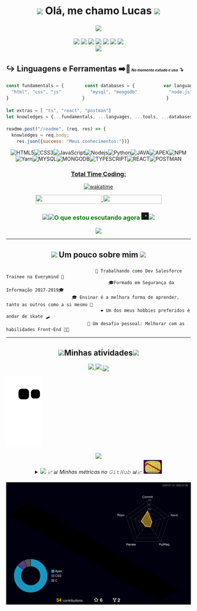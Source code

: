 <h1 align="center"><img src="https://media.giphy.com/media/WVFWzoOoSPO26BiXuu/giphy.gif" width="50"> Olá, me chamo Lucas <img src="https://media.giphy.com/media/ReWGiCNvI4dNoE4dE7/giphy.gif" width="50"></h1>
<h3 align="center"><img src="https://img.shields.io/badge/Desenvolvedor%20Salesforce-00A1E0?style=for-the-badge&logo=Salesforce&logoColor=white" width=300></h3>

<div align="center">
  <img src="https://img.shields.io/badge/Process%20Builder-00A1E0?style=for-the-badge&logo=Salesforce&logoColor=white" width ="170"/>  
  <img src="https://img.shields.io/badge/Apex%20Test-00A1E0?style=for-the-badge&logo=Salesforce&logoColor=white" width ="120"/>
  <img src="https://img.shields.io/badge/Apex%20Trigger-00A1E0?style=for-the-badge&logo=Salesforce&logoColor=white" width ="145"/>
  <!--<img src="https://img.shields.io/badge/LWC-00A1E0?style=for-the-badge&logo=Salesforce&logoColor=white" width ="73"/>-->
  <img src="https://img.shields.io/badge/VisualForce-00A1E0?style=for-the-badge&logo=Salesforce&logoColor=white" width ="140"/>
  <img src="https://img.shields.io/badge/SOQL-00A1E0?style=for-the-badge&logo=Salesforce&logoColor=white" width ="81"/>
  <img src="https://img.shields.io/badge/Flow%20Builder-00A1E0?style=for-the-badge&logo=Salesforce&logoColor=white" width ="148"/>
  <img src="https://img.shields.io/badge/Apex-00A1E0?style=for-the-badge&logo=Salesforce&logoColor=white" width ="80"/>
</div>

<div align ="center"><img src="https://readme-typing-svg.herokuapp.com?font=fira+code&duration=4500&background=25E4FF5F&center=true&vCenter=true&lines=DESENVOLVEDOR+TRAINEE;NA+EVERYMIND"></div>

## ↪️ __Linguagens__ e __Ferramentas__   ➡️🔄<font size=1> _No momento estudo e uso_</font><font size=4> ⤵️</font>


```js
const fundamentals = {        const databases = {           var languages = {          let tools = {
  "html", "css", "js"           "mysql", "mongodb"            "node.js", "python", "java" "apex"        "npm", "yarn"
}                            }                               }                          }    
                  
let extras = [ "ts", "react", "postman"]
let knowledges = {...fundamentals, ...languages, ...tools, ...databases, ...extras}

readme.post("/readme", (req, res) => {
  knowledges = req.body;
    res.json({success: "Meus conhecimentos:"})}                
```
<div align="center">

![HTML5](https://img.shields.io/badge/-HTML5-E34F26?style=flat-square&logo=html5&logoColor=white)![CSS3](https://img.shields.io/badge/-CSS3-1572B6?style=flat-square&logo=css3)![JavaScript](https://img.shields.io/badge/-JavaScript-black?style=flat-square&logo=javascript)![Nodejs](https://img.shields.io/badge/-Nodejs-339933?style=flat-square&logo=Node.js&logoColor=white)![Python](https://img.shields.io/badge/Python-14354C?style=flat-square&logo=python&logoColor=white)![JAVA](https://img.shields.io/badge/Java-ED8B00?style=flat-square&logo=java&logoColor=white)![APEX](https://img.shields.io/badge/-Apex-blue.svg?logo=Salesforce&logoColor=Blue)![NPM](https://img.shields.io/badge/-Npm-black?style=flat-square&logo=Npm&logoColor=black)![Yarn](https://img.shields.io/badge/-Yarn-blue?style=flat-square&logo=Yarn&logoColor=black)![MYSQL](https://img.shields.io/badge/MySQL-00000F?flat-square&logo=mysql&logoColor=white)![MONGODB](https://img.shields.io/badge/MongoDB-4EA94B?style=flat-square&logo=mongodb&logoColor=white)![TYPESCRIPT](https://img.shields.io/badge/TypeScript%20-%23007ACC.svg?logo=typescript&logoColor=white)![REACT](https://img.shields.io/badge/React%20-%2320232a.svg?logo=react&logoColor=%2361DAFB)![POSTMAN](https://img.shields.io/badge/Postman-FF6C37?logo=postman&logoColor=white)
[<h3>Total Time Coding:</h3>![wakatime](https://wakatime.com/badge/user/bff3bd5b-d006-41a8-bba0-d0a9e7b9406a.svg)](https://wakatime.com/@bff3bd5b-d006-41a8-bba0-d0a9e7b9406a)
<p>
  <a href="https://www.linkedin.com/in/lucas-conceição-dos-santos-52481216b/">
    <img align="center" src="https://img.shields.io/static/v1?logo=linkedin&label=linkedin&message=Lucas+Santos&color=blue&style=for-the-badge" height=25 width=180/>
  </a>
  <a href="mailto:lucas.cds1997@gmail.com">
    <img align="center" src="https://img.shields.io/static/v1?&logo=gmail&label=Send&message=Email&color=red&style=for-the-badge" height=25 width=160/>
  </a>
</p>
 
<div align="center">
  <h3 align="center" style="color: green;"><img src="gif%20invertido.gif" width="55"/><img src="https://media.giphy.com/media/PqQIVXwPWkcMg/giphy.gif" width="20"/>O que estou escutando agora <img src="music-icon.gif" width="20"><img src="./gif%20invertido%20espelhado.gif" width="55"/></h3>
    <img align="center" src="https://spotify-github-profile.vercel.app/api/view?uid=217k4ynpgefg5c37sxbdv5eua&cover_image=true&theme=novatorem&bar_color=53b14f&bar_color_cover=false" width=350 ></img>
  </div>

</div>
<hr>
<h2 align="center"><img src="https://media.giphy.com/media/h4aDtVysyWvdfRsBAq/giphy.gif" width="50"> Um pouco sobre mim <img src="https://media.giphy.com/media/UouuIQXT1NJ2Mc3lW2/giphy.gif" width="50"></h2>




###
                                      🔭 Trabalhando como Dev Salesforce Trainee na Everymind 🔭
                                           🎓Formado em Segurança da Informação 2017-2019🎓
                             🎓 Ensinar é a melhora forma de aprender, tanto as outros como a si mesmo 🔑
                                        ❤️ Um dos meus hobbies preferidos é andar de skate 🛹
                                   🏃 Um desafio pessoal: Melhorar com as habilidades Front-End 👨‍💻 
                                  
                                          

<hr>

<h2 align="center"><img src="https://media.giphy.com/media/U4q3ag4oAN37cEodFB/giphy.gif" width="50">Minhas atividades<img src="https://media.giphy.com/media/U4q3ag4oAN37cEodFB/giphy.gif" width="50"></h2>

<p align="center">
<a href="https://github.com/DenverCoder1/github-readme-streak-stats">
<img src="https://github-readme-streak-stats.herokuapp.com?user=LCDS97&theme=tokyonight&hide_border=true" />
</a>
  <a href="https://wakatime.com/@lcds97">
  <img src="https://github-readme-stats.vercel.app/api/wakatime?username=lcds97&theme=tokyonight"/>
<a href="https://github.com/LCDS97?tab=repositories">
    <img align="center" width="800" src="https://github-activity-graph-lcds97.herokuapp.com/graph?username=LCDS97&theme=gotham&custom_title=Uma%20espiadinha%20de%20como%20t%C3%B4%20no%20m%C3%AAs"/>    
</a>

<a href="#"><img src="https://github.com/LCDS97/LCDS97/blob/output/github-contribution-grid-snake.svg" />
  </a>
</p>
<!--<a href="https://github.com/lcds97/">
  <img align="left" src="https://github-readme-stats.vercel.app/api/top-langs/?username=lcds97&langs_count=5&theme=tokyonight&layout=compact&include_all_commits=true" width=400/>
</a>

<a href="https://wakatime.com/@lcds97">
  <img src="https://github-readme-stats.vercel.app/api/top-langs/?username=lcds97&hide=powershell,batchfile,tex,php&layout=compact&theme=tokyonight&include_all_commits=false"
</a>
<a href="https://github.com/lcds97/">
  <img align="right" src="https://github-readme-stats.vercel.app/api?username=lcds97&show_icons=true&theme=jolly&hide=contribs,issues,stars" width=300 />
</a> -->



<div align="center"><img src="https://media.giphy.com/media/3orieVe5VYqTdT16qk/giphy.gif" width="200"></div>
<details align="center">
  <summary><img src="https://media.giphy.com/media/3orieJRHB5DJjrVmqk/giphy.gif" width="50" /> <i>📈📊 Minhas métricas no 𝙶𝚒𝚝𝙷𝚞𝚋 📊📈</i> <img src="graph-invert.gif" width="50" /></summary>

<!--START_SECTION:waka-->
![Code Time](http://img.shields.io/badge/Code%20Time-1%2C017%20hrs%2022%20mins-blue)

![Profile Views](http://img.shields.io/badge/Profile%20Views-0-blue)

![Lines of code](https://img.shields.io/badge/From%20Hello%20World%20I%27ve%20Written-2.9%20million%20lines%20of%20code-blue)

**🐱 My GitHub Data** 

> 📦 298.2 kB Used in GitHub's Storage 
 > 
> 🏆 16 Contributions in the Year 2023
 > 
> 🚫 Not Opted to Hire
 > 
> 📜 45 Public Repositories 
 > 
> 🔑 22 Private Repositories 
 > 
**I'm a Night 🦉** 

```text
🌞 Morning                123 commits         ██░░░░░░░░░░░░░░░░░░░░░░░   08.75 % 
🌆 Daytime                427 commits         ████████░░░░░░░░░░░░░░░░░   30.39 % 
🌃 Evening                496 commits         █████████░░░░░░░░░░░░░░░░   35.30 % 
🌙 Night                  359 commits         ██████░░░░░░░░░░░░░░░░░░░   25.55 % 
```
📅 **I'm Most Productive on Sunday** 

```text
Monday                   164 commits         ███░░░░░░░░░░░░░░░░░░░░░░   11.67 % 
Tuesday                  161 commits         ███░░░░░░░░░░░░░░░░░░░░░░   11.46 % 
Wednesday                204 commits         ████░░░░░░░░░░░░░░░░░░░░░   14.52 % 
Thursday                 190 commits         ███░░░░░░░░░░░░░░░░░░░░░░   13.52 % 
Friday                   112 commits         ██░░░░░░░░░░░░░░░░░░░░░░░   07.97 % 
Saturday                 254 commits         █████░░░░░░░░░░░░░░░░░░░░   18.08 % 
Sunday                   320 commits         ██████░░░░░░░░░░░░░░░░░░░   22.78 % 
```


📊 **This Week I Spent My Time On** 

```text
🕑︎ Time Zone: America/Sao_Paulo

💬 Programming Languages: 
No Activity Tracked This Week

🐱‍💻 Projects: 
No Activity Tracked This Week
```

**Timeline**

![Lines of Code chart](https://raw.githubusercontent.com/LCDS97/LCDS97/main/assets/bar_graph.png)


 Last Updated on 09/07/2023 18:38:18 UTC
<!--END_SECTION:waka-->
  
  
</details>

![](./profile-3d-contrib/profile-night-rainbow.svg)


